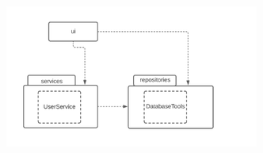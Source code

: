 <img src="https://github.com/Neroniuoso/ot-harjoitustyo/blob/master/dokumentaatio/kuvat/Kaavio_arkkitehtuuri.png" width=760>